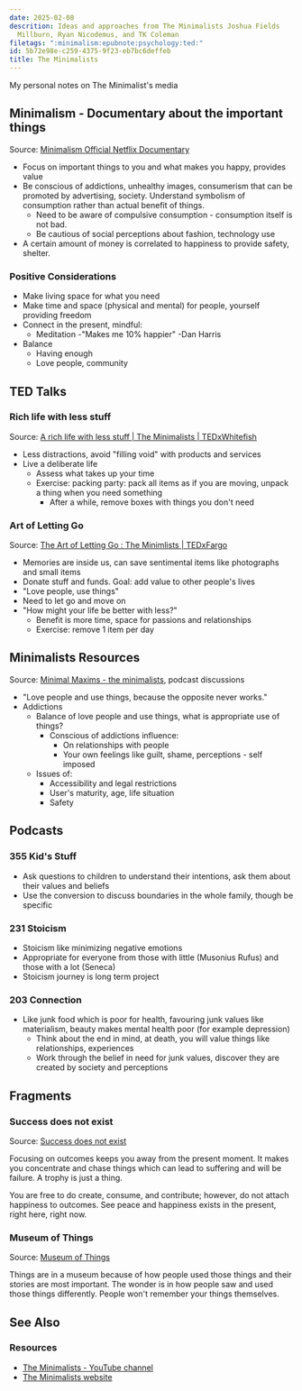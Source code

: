 ```yaml
---
date: 2025-02-08
descrition: Ideas and approaches from The Minimalists Joshua Fields
  Millburn, Ryan Nicodemus, and TK Coleman
filetags: ":minimalism:epubnote:psychology:ted:"
id: 5b72e98e-c259-4375-9f23-eb7bc6deffeb
title: The Minimalists
---
```


My personal notes on The Minimalist's media

## Minimalism - Documentary about the important things

Source: [Minimalism Official Netflix
Documentary](https://www.youtube.com/watch?v=J8DGjUv-Vjc&pp=ygUXdGhlIG1pbmltYWxpc3RzIG5ldGZsaXg%3D)

- Focus on important things to you and what makes you happy, provides
  value
- Be conscious of addictions, unhealthy images, consumerism that can be
  promoted by advertising, society. Understand symbolism of consumption
  rather than actual benefit of things.
  - Need to be aware of compulsive consumption - consumption itself is
    not bad.
  - Be cautious of social perceptions about fashion, technology use
- A certain amount of money is correlated to happiness to provide
  safety, shelter.

### Positive Considerations

- Make living space for what you need
- Make time and space (physical and mental) for people, yourself
  providing freedom
- Connect in the present, mindful:
  - Meditation -"Makes me 10% happier" -Dan Harris
- Balance
  - Having enough
  - Love people, community

## TED Talks

### Rich life with less stuff

Source: [A rich life with less stuff \| The Minimalists \|
TEDxWhitefish](https://www.youtube.com/watch?v=GgBpyNsS-jU&pp=ygUZdGhlIG1pbmltYWxpc3RzIHRlZCB0YWxrcw%3D%3D)

- Less distractions, avoid "filling void" with products and services
- Live a deliberate life
  - Assess what takes up your time
  - Exercise: packing party: pack all items as if you are moving, unpack
    a thing when you need something
    - After a while, remove boxes with things you don't need

### Art of Letting Go

Source: [The Art of Letting Go : The Minimlists \|
TEDxFargo](https://www.youtube.com/watch?v=w7rewjFNiys&pp=ygUZdGhlIG1pbmltYWxpc3RzIHRlZCB0YWxrcw%3D%3D)

- Memories are inside us, can save sentimental items like photographs
  and small items
- Donate stuff and funds. Goal: add value to other people's lives
- "Love people, use things"
- Need to let go and move on
- "How might your life be better with less?"
  - Benefit is more time, space for passions and relationships
  - Exercise: remove 1 item per day

## Minimalists Resources

Source: [Minimal Maxims - the
minimalists](https://www.theminimalists.com/minimalmaxims/), podcast
discussions

- "Love people and use things, because the opposite never works."
- Addictions
  - Balance of love people and use things, what is appropriate use of
    things?
    - Conscious of addictions influence:
      - On relationships with people
      - Your own feelings like guilt, shame, perceptions - self imposed
  - Issues of:
    - Accessibility and legal restrictions
    - User's maturity, age, life situation
    - Safety

## Podcasts

### 355 Kid's Stuff

- Ask questions to children to understand their intentions, ask them
  about their values and beliefs
- Use the conversion to discuss boundaries in the whole family, though
  be specific

### 231 Stoicism

- Stoicism like minimizing negative emotions
- Appropriate for everyone from those with little (Musonius Rufus) and
  those with a lot (Seneca)
- Stoicism journey is long term project

### 203 Connection

- Like junk food which is poor for health, favouring junk values like
  materialism, beauty makes mental health poor (for example depression)
  - Think about the end in mind, at death, you will value things like
    relationships, experiences
  - Work through the belief in need for junk values, discover they are
    created by society and perceptions

## Fragments

### Success does not exist

Source: [Success does not exist](https://youtu.be/46-87YCyGUI)

Focusing on outcomes keeps you away from the present moment. It makes
you concentrate and chase things which can lead to suffering and will be
failure. A trophy is just a thing.

You are free to do create, consume, and contribute; however, do not
attach happiness to outcomes. See peace and happiness exists in the
present, right here, right now.

### Museum of Things

Source: [Museum of Things](https://youtu.be/ieibdM0yeEg)

Things are in a museum because of how people used those things and their
stories are most important. The wonder is in how people saw and used
those things differently. People won't remember your things themselves.

## See Also

### Resources

- [The Minimalists - YouTube
  channel](https://www.youtube.com/@TheMinimalists/featured)
- [The Minimalists website](https://www.theminimalists.com/)

